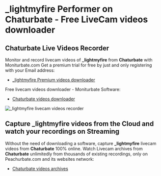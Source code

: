# _lightmyfire Performer on Chaturbate - Free LiveCam videos downloader

## Chaturbate Live Videos Recorder

Monitor and record livecam videos of **_lightmyfire** from **Chaturbate** with Moniturbate.com
Get a premium trial for free by just and only registering with your Email address:
* [_lightmyfire Premium videos downloader](https://moniturbate.com/request-demo-licence-key.html)

Free livecam videos downloader - Moniturbate Software:
* [Chaturbate videos downloader](https://moniturbate.com/moniturbate-download-software.html)

![_lightmyfire livecam videos recorder](https://peachurnet.com/templates/moniturbate-software.png)


## Capture _lightmyfire videos from the Cloud and watch your recordings on Streaming

Without the need of downloading a software, capture **_lightmyfire** livecam videos from **Chaturbate** 100% online.
Watch Livecam archives from **Chaturbate** unlimitedly from thousands of existing recordings, only on Peachurbate.com and its websites network:
* [Chaturbate videos archives](https://peachurnet.com/)